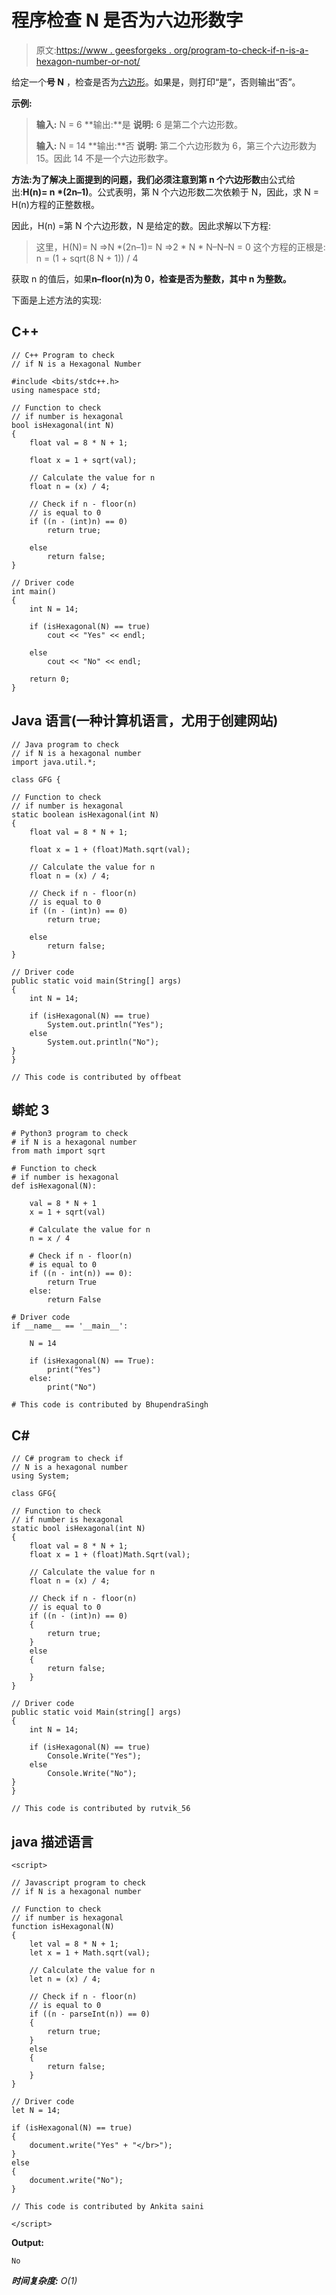 # 程序检查 N 是否为六边形数字

> 原文:[https://www . geesforgeks . org/program-to-check-if-n-is-a-hexagon-number-or-not/](https://www.geeksforgeeks.org/program-to-check-if-n-is-a-hexagonal-number-or-not/)

给定一个**号 N** ，检查是否为[六边形](https://www.geeksforgeeks.org/hexagonal-number/)。如果是，则打印“是”，否则输出“否”。

**示例:**

> **输入:** N = 6
> **输出:**是
> **说明:**
> 6 是第二个六边形数。
> 
> **输入:** N = 14
> **输出:**否
> **说明:**
> 第二个六边形数为 6，第三个六边形数为 15。因此 14 不是一个六边形数字。

**方法:**为了解决上面提到的问题，我们必须注意到**第 n 个六边形数**由公式给出:**H(n)= n *(2n–1)**。公式表明，第 N 个六边形数二次依赖于 N，因此，求 N = H(n)方程的正整数根。

因此，H(n) =第 N 个六边形数，N 是给定的数。因此求解以下方程:

> 这里，H(N)= N
> =>N *(2n–1)= N
> =>2 * N * N–N–N = 0
> 这个方程的正根是:
> n = (1 + sqrt(8 N + 1)) / 4

获取 n 的值后，如果**n–floor(n)为 0，检查是否为整数，其中 n 为整数。**

下面是上述方法的实现:

## C++

```
// C++ Program to check
// if N is a Hexagonal Number

#include <bits/stdc++.h>
using namespace std;

// Function to check
// if number is hexagonal
bool isHexagonal(int N)
{
    float val = 8 * N + 1;

    float x = 1 + sqrt(val);

    // Calculate the value for n
    float n = (x) / 4;

    // Check if n - floor(n)
    // is equal to 0
    if ((n - (int)n) == 0)
        return true;

    else
        return false;
}

// Driver code
int main()
{
    int N = 14;

    if (isHexagonal(N) == true)
        cout << "Yes" << endl;

    else
        cout << "No" << endl;

    return 0;
}
```

## Java 语言(一种计算机语言，尤用于创建网站)

```
// Java program to check
// if N is a hexagonal number
import java.util.*;

class GFG {

// Function to check
// if number is hexagonal
static boolean isHexagonal(int N)
{
    float val = 8 * N + 1;

    float x = 1 + (float)Math.sqrt(val);

    // Calculate the value for n
    float n = (x) / 4;

    // Check if n - floor(n)
    // is equal to 0
    if ((n - (int)n) == 0)
        return true;

    else
        return false;
}

// Driver code
public static void main(String[] args)
{
    int N = 14;

    if (isHexagonal(N) == true)
        System.out.println("Yes");
    else
        System.out.println("No");
}
}

// This code is contributed by offbeat
```

## 蟒蛇 3

```
# Python3 program to check
# if N is a hexagonal number
from math import sqrt

# Function to check
# if number is hexagonal
def isHexagonal(N):

    val = 8 * N + 1
    x = 1 + sqrt(val)

    # Calculate the value for n
    n = x / 4

    # Check if n - floor(n)
    # is equal to 0
    if ((n - int(n)) == 0):
        return True
    else:
        return False

# Driver code
if __name__ == '__main__':

    N = 14

    if (isHexagonal(N) == True):
        print("Yes")
    else:
        print("No")

# This code is contributed by BhupendraSingh
```

## C#

```
// C# program to check if
// N is a hexagonal number
using System;

class GFG{

// Function to check
// if number is hexagonal
static bool isHexagonal(int N)
{
    float val = 8 * N + 1;
    float x = 1 + (float)Math.Sqrt(val);

    // Calculate the value for n
    float n = (x) / 4;

    // Check if n - floor(n)
    // is equal to 0
    if ((n - (int)n) == 0)
    {
        return true;
    }
    else
    {
        return false;
    }
}

// Driver code
public static void Main(string[] args)
{
    int N = 14;

    if (isHexagonal(N) == true)
        Console.Write("Yes");
    else
        Console.Write("No");
}
}

// This code is contributed by rutvik_56
```

## java 描述语言

```
<script>

// Javascript program to check
// if N is a hexagonal number

// Function to check
// if number is hexagonal
function isHexagonal(N)
{
    let val = 8 * N + 1;
    let x = 1 + Math.sqrt(val);

    // Calculate the value for n
    let n = (x) / 4;

    // Check if n - floor(n)
    // is equal to 0
    if ((n - parseInt(n)) == 0)
    {
        return true;
    }
    else
    {
        return false;
    }
}

// Driver code
let N = 14;

if (isHexagonal(N) == true)
{
    document.write("Yes" + "</br>");
}
else
{
    document.write("No");
}

// This code is contributed by Ankita saini

</script>
```

**Output:** 

```
No
```

***时间复杂度:** O(1)*